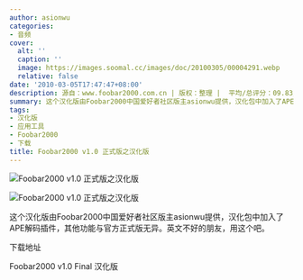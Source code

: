```yaml
---
author: asionwu
categories:
- 音频
cover:
  alt: ''
  caption: ''
  image: https://images.soomal.cc/images/doc/20100305/00004291.webp
  relative: false
date: '2010-03-05T17:47:47+08:00'
description: 源自：www.foobar2000.com.cn | 版权：整理 |  平均/总评分：09.83/59
summary: 这个汉化版由Foobar2000中国爱好者社区版主asionwu提供，汉化包中加入了APE解码插件，其他功能与官方正式版无异。英文不好的朋友，用这个吧
tags:
- 汉化版
- 应用工具
- Foobar2000
- 下载
title: Foobar2000 v1.0 正式版之汉化版
---
```


![Foobar2000 v1.0 正式版之汉化版](https://images.soomal.cc/images/doc/20100305/00004291.webp)



![Foobar2000 v1.0 正式版之汉化版](https://images.soomal.cc/images/doc/20100305/00004292.webp)



这个汉化版由Foobar2000中国爱好者社区版主asionwu提供，汉化包中加入了APE解码插件，其他功能与官方正式版无异。英文不好的朋友，用这个吧。



下载地址



Foobar2000 v1.0 Final 汉化版